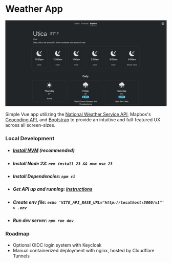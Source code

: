 # Weather App

![preview](./docs/images/explore.png)

Simple Vue app utilizing the [National Weather Service API](https://www.weather.gov/documentation/services-web-api), Mapbox's [Geocoding API](https://docs.mapbox.com/api/search/geocoding/#forward-geocoding-with-search-text-input), and [Bootstrap](https://getbootstrap.com/) to
provide an intuitive and full-featured UX across all screen-sizes.

### Local Development

- ##### [Install NVM](https://github.com/nvm-sh/nvm?tab=readme-ov-file#installing-and-updating) (recommended)
- ##### Install Node 23: `nvm install 23 && nvm use 23`
- ##### Install Dependencies: `npm ci`
- ##### Get API up and running: [instructions](https://github.com/gregriff/weather-api?tab=readme-ov-file#weather-api)
- ##### Create env file: `echo 'VITE_API_BASE_URL="http://localhost:8000/v1"' > .env`
- ##### Run dev server: `npm run dev`

### Roadmap

- Optional OIDC login system with Keycloak
- Manual containerized deployment with nginx, hosted by Cloudflare Tunnels
